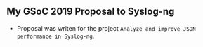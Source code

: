 ## My GSoC 2019 Proposal to Syslog-ng

* Proposal was writen for the project `Analyze and improve JSON performance in Syslog-ng`.
